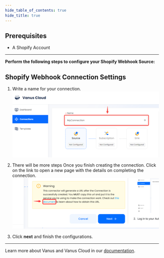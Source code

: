 ```yaml
--- 
hide_table_of_contents: true
hide_title: true
---
```


## Prerequisites

- A Shopify Account

---

**Perform the following steps to configure your Shopify Webhook Source:**

## Shopify Webhook Connection Settings

1. Write a name for your connection.
   ![img.png](images/1.png)

2. There will be more steps Once you finish creating the connection. Click on the link to open a new page with the details on completing the connection.
   ![](images/warning.png)

3. Click **next** and finish the configurations.

---

Learn more about Vanus and Vanus Cloud in our [documentation](https://docs.vanus.ai).
